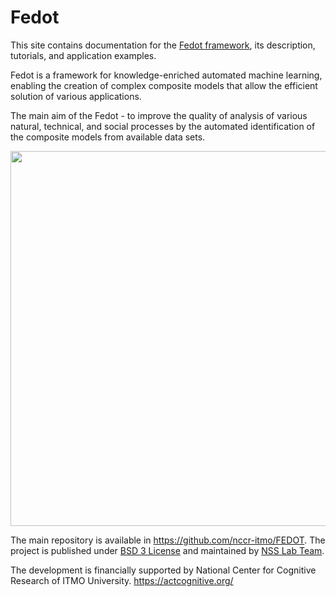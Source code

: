 # Fedot

This site contains documentation for the [Fedot framework](https://github.com/nccr-itmo/FEDOT), its description, tutorials, and application examples.

Fedot is a framework for knowledge-enriched automated machine learning, enabling the creation of complex composite models that allow the efficient solution of various applications.

The main aim of the Fedot - to improve the quality of analysis of various natural, technical, and social processes by the automated identification of the composite models from available data sets.

<img src="img/idea.png" width="600"/>

The main repository is available in https://github.com/nccr-itmo/FEDOT.
The project is published under [BSD 3 License](https://github.com/nccr-itmo/FEDOT/blob/master/LICENSE.md) and maintained by [NSS Lab Team](https://itmo-nss-team.github.io/).

The development is financially supported by National Center for Cognitive Research of ITMO University.
https://actcognitive.org/

